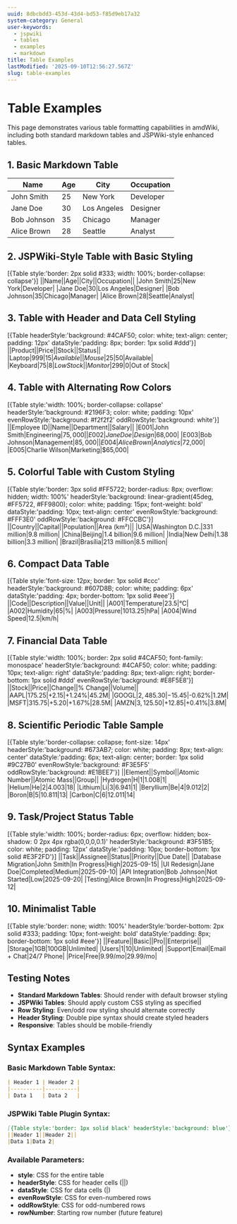 ```yaml
---
uuid: 8dbcbdd3-453d-43d4-bd53-f85d9eb17a32
system-category: General
user-keywords:
  - jspwiki
  - tables
  - examples
  - markdown
title: Table Examples
lastModified: '2025-09-10T12:56:27.567Z'
slug: table-examples
---
```

# Table Examples

This page demonstrates various table formatting capabilities in amdWiki, including both standard markdown tables and JSPWiki-style enhanced tables.

## 1. Basic Markdown Table

| Name | Age | City | Occupation |
|------|-----|------|------------|
| John Smith | 25 | New York | Developer |
| Jane Doe | 30 | Los Angeles | Designer |
| Bob Johnson | 35 | Chicago | Manager |
| Alice Brown | 28 | Seattle | Analyst |

## 2. JSPWiki-Style Table with Basic Styling

[{Table style:'border: 2px solid #333; width: 100%; border-collapse: collapse'}]
||Name||Age||City||Occupation||
|John Smith|25|New York|Developer|
|Jane Doe|30|Los Angeles|Designer|
|Bob Johnson|35|Chicago|Manager|
|Alice Brown|28|Seattle|Analyst|

## 3. Table with Header and Data Cell Styling

[{Table headerStyle:'background: #4CAF50; color: white; text-align: center; padding: 12px' dataStyle:'padding: 8px; border: 1px solid #ddd'}]
||Product||Price||Stock||Status||
|Laptop|$999|15|Available|
|Mouse|$25|50|Available|
|Keyboard|$75|8|Low Stock|
|Monitor|$299|0|Out of Stock|

## 4. Table with Alternating Row Colors

[{Table style:'width: 100%; border-collapse: collapse' headerStyle:'background: #2196F3; color: white; padding: 10px' evenRowStyle:'background: #f2f2f2' oddRowStyle:'background: white'}]
||Employee ID||Name||Department||Salary||
|E001|John Smith|Engineering|$75,000|
|E002|Jane Doe|Design|$68,000|
|E003|Bob Johnson|Management|$85,000|
|E004|Alice Brown|Analytics|$72,000|
|E005|Charlie Wilson|Marketing|$65,000|

## 5. Colorful Table with Custom Styling

[{Table style:'border: 3px solid #FF5722; border-radius: 8px; overflow: hidden; width: 100%' headerStyle:'background: linear-gradient(45deg, #FF5722, #FF9800); color: white; padding: 15px; font-weight: bold' dataStyle:'padding: 10px; text-align: center' evenRowStyle:'background: #FFF3E0' oddRowStyle:'background: #FFCCBC'}]
||Country||Capital||Population||Area (km²)||
|USA|Washington D.C.|331 million|9.8 million|
|China|Beijing|1.4 billion|9.6 million|
|India|New Delhi|1.38 billion|3.3 million|
|Brazil|Brasília|213 million|8.5 million|

## 6. Compact Data Table

[{Table style:'font-size: 12px; border: 1px solid #ccc' headerStyle:'background: #607D8B; color: white; padding: 6px' dataStyle:'padding: 4px; border-bottom: 1px solid #eee'}]
||Code||Description||Value||Unit||
|A001|Temperature|23.5|°C|
|A002|Humidity|65|%|
|A003|Pressure|1013.25|hPa|
|A004|Wind Speed|12.5|km/h|

## 7. Financial Data Table

[{Table style:'width: 100%; border: 2px solid #4CAF50; font-family: monospace' headerStyle:'background: #4CAF50; color: white; padding: 10px; text-align: right' dataStyle:'padding: 8px; text-align: right; border-bottom: 1px solid #ddd' evenRowStyle:'background: #E8F5E8'}]
||Stock||Price||Change||% Change||Volume||
|AAPL|$175.25|+$2.15|+1.24%|45.2M|
|GOOGL|$2,485.30|-$15.45|-0.62%|1.2M|
|MSFT|$315.75|+$5.20|+1.67%|28.5M|
|AMZN|$3,125.50|+$12.85|+0.41%|3.8M|

## 8. Scientific Periodic Table Sample

[{Table style:'border-collapse: collapse; font-size: 14px' headerStyle:'background: #673AB7; color: white; padding: 8px; text-align: center' dataStyle:'padding: 6px; text-align: center; border: 1px solid #9C27B0' evenRowStyle:'background: #F3E5F5' oddRowStyle:'background: #E1BEE7'}]
||Element||Symbol||Atomic Number||Atomic Mass||Group||
|Hydrogen|H|1|1.008|1|
|Helium|He|2|4.003|18|
|Lithium|Li|3|6.941|1|
|Beryllium|Be|4|9.012|2|
|Boron|B|5|10.811|13|
|Carbon|C|6|12.011|14|

## 9. Task/Project Status Table

[{Table style:'width: 100%; border-radius: 6px; overflow: hidden; box-shadow: 0 2px 4px rgba(0,0,0,0.1)' headerStyle:'background: #3F51B5; color: white; padding: 12px' dataStyle:'padding: 10px; border-bottom: 1px solid #E3F2FD'}]
||Task||Assignee||Status||Priority||Due Date||
|Database Migration|John Smith|In Progress|High|2025-09-15|
|UI Redesign|Jane Doe|Completed|Medium|2025-09-10|
|API Integration|Bob Johnson|Not Started|Low|2025-09-20|
|Testing|Alice Brown|In Progress|High|2025-09-12|

## 10. Minimalist Table

[{Table style:'border: none; width: 100%' headerStyle:'border-bottom: 2px solid #333; padding: 10px; font-weight: bold' dataStyle:'padding: 8px; border-bottom: 1px solid #eee'}]
||Feature||Basic||Pro||Enterprise||
|Storage|1GB|100GB|Unlimited|
|Users|1|10|Unlimited|
|Support|Email|Email + Chat|24/7 Phone|
|Price|Free|$9.99/mo|$29.99/mo|

## Testing Notes

- **Standard Markdown Tables**: Should render with default browser styling
- **JSPWiki Tables**: Should apply custom CSS styling as specified
- **Row Styling**: Even/odd row styling should alternate correctly
- **Header Styling**: Double pipe syntax should create styled headers
- **Responsive**: Tables should be mobile-friendly

## Syntax Examples

### Basic Markdown Table Syntax:
```markdown
| Header 1 | Header 2 |
|----------|----------|
| Data 1   | Data 2   |
```

### JSPWiki Table Plugin Syntax:
```markdown
[{Table style:'border: 1px solid black' headerStyle:'background: blue'}]
||Header 1||Header 2||
|Data 1|Data 2|
```

### Available Parameters:
- **style**: CSS for the entire table
- **headerStyle**: CSS for header cells (||)
- **dataStyle**: CSS for data cells (|)
- **evenRowStyle**: CSS for even-numbered rows
- **oddRowStyle**: CSS for odd-numbered rows
- **rowNumber**: Starting row number (future feature)
